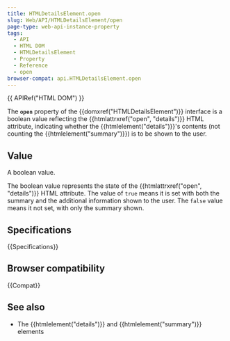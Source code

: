 ```yaml
---
title: HTMLDetailsElement.open
slug: Web/API/HTMLDetailsElement/open
page-type: web-api-instance-property
tags:
  - API
  - HTML DOM
  - HTMLDetailsElement
  - Property
  - Reference
  - open
browser-compat: api.HTMLDetailsElement.open
---
```


{{ APIRef("HTML DOM") }}

The **`open`** property of the
{{domxref("HTMLDetailsElement")}} interface is a boolean value reflecting the
{{htmlattrxref("open", "details")}} HTML attribute, indicating whether the {{htmlelement("details")}}'s contents (not counting the {{htmlelement("summary")}}) is to be shown to the user.

## Value

A boolean value.

The boolean value represents the state of the {{htmlattrxref("open", "details")}} HTML attribute. The value of `true` means it is set with both the summary and the additional information shown to the user. The `false` value means it not set, with only the summary shown.

## Specifications

{{Specifications}}

## Browser compatibility

{{Compat}}

## See also

- The {{htmlelement("details")}} and {{htmlelement("summary")}} elements

